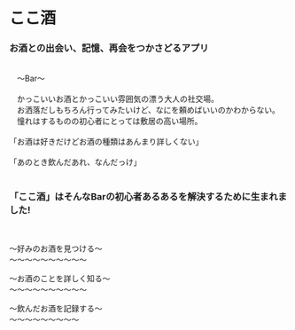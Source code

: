 # ここ酒 

### お酒との出会い、記憶、再会をつかさどるアプリ
 <br />
　〜Bar〜
 <br />
 <br />
　かっこいいお酒とかっこいい雰囲気の漂う大人の社交場。
 <br />
　お洒落だしもちろん行ってみたいけど、なにを頼めばいいのかわからない。
 <br />
　憧れはするものの初心者にとっては敷居の高い場所。
 <br />
 <br />
   「お酒は好きだけどお酒の種類はあんまり詳しくない」
 <br />
 <br />
   「あのとき飲んだあれ、なんだっけ」
 <br />
 <br />
 
### 「ここ酒」はそんなBarの初心者あるあるを解決するために生まれました!
 <br />
 
〜好みのお酒を見つける〜
 <br />
〜〜〜〜〜〜〜〜〜〜
 <br />
 
〜お酒のことを詳しく知る〜
 <br />
〜〜〜〜〜〜〜〜〜〜
 <br />
 
〜飲んだお酒を記録する〜
  <br />
 〜〜〜〜〜〜〜〜〜
  <br />





